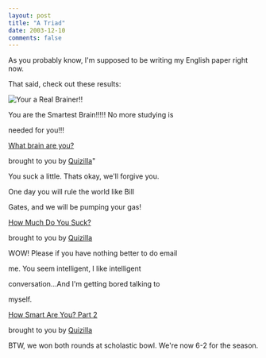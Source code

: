 ```yaml
---
layout: post
title: "A Triad"
date: 2003-12-10
comments: false
---
```

As you probably know, I'm supposed to be writing my English paper right now.




That said, check out these results:


![Your a Real Brainer!!](http://images.quizilla.com/I/IWentOneGiantPoopoo/1071032461_ollsFBrain.jpg)


You are the Smartest Brain!!!!! No more studying is




needed for you!!!




[What brain are you?][0]




brought to you by [Quizilla][1]"




You suck a little. Thats okay, we'll forgive you.




One day you will rule the world like Bill




Gates, and we will be pumping your gas!




[How Much Do You Suck?][2]




brought to you by [Quizilla][1]




WOW! Please if you have nothing better to do email




me. You seem intelligent, I like intelligent




conversation...And I'm getting bored talking to




myself.




[How Smart Are You? Part 2][3]




brought to you by [Quizilla][1]




BTW, we won both rounds at scholastic bowl. We're now 6-2 for the season.



[0]: http://quizilla.com/users/IWentOneGiantPoopoo/quizzes/What%20brain%20are%20you%3F/
[1]: http://quizilla.com
[2]: http://quizilla.com/users/bclildevil/quizzes/How%20Much%20Do%20You%20Suck%3F/
[3]: http://quizilla.com/users/CheshireCatGrinning/quizzes/How%20Smart%20Are%20You%3F%20Part%202/
